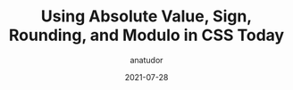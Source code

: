 ---
author: anatudor
date: 2021-07-28
publisher: css
tags:
  - css
target_url: https://css-tricks.com/using-absolute-value-sign-rounding-and-modulo-in-css-today/
title: Using Absolute Value, Sign, Rounding, and Modulo in CSS Today
---
